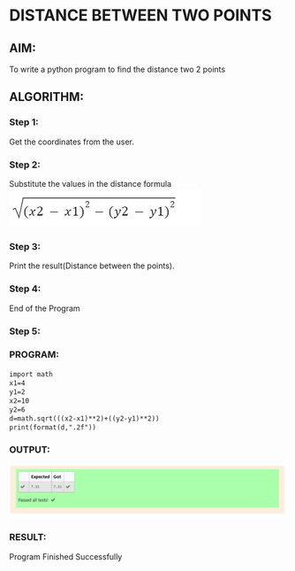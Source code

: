 # DISTANCE BETWEEN TWO POINTS

## AIM:
To write a python program to find the distance two 2 points
## ALGORITHM:
### Step 1: 
Get the coordinates from the user.
### Step 2:
 Substitute the values in the distance formula
 ![output](formula.PNG)
### Step 3: 
Print the result(Distance between the points).
### Step 4: 
End of the Program
### Step 5: 
### PROGRAM:
~~~
import math
x1=4
y1=2
x2=10
y2=6
d=math.sqrt(((x2-x1)**2)+((y2-y1)**2))
print(format(d,".2f"))
~~~
### OUTPUT:
![GitHub Logo](/distance.png)



### RESULT:
Program Finished Successfully
